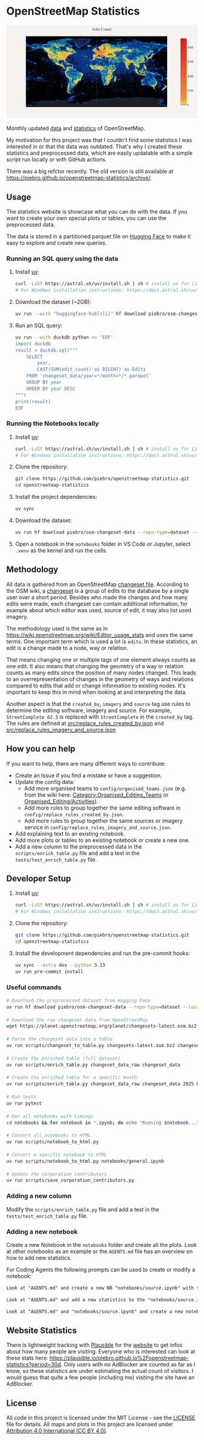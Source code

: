 # OpenStreetMap Statistics

![Total Global Edit Count Map](total_global_edit_count_map.png)

Monthly updated [data](https://huggingface.co/datasets/piebro/osm-changeset-data) and [statistics](https://piebro.github.io/openstreetmap-statistics) of OpenStreetMap.

My motivation for this project was that I couldn't find some statistics I was interested in or that the data was outdated.
That's why I created these statistics and preprocessed data, which are easily updatable with a simple script run locally or with GitHub actions.

There was a big refctor recently. The old version is still available at https://piebro.github.io/openstreetmap-statistics/archive/.

## Usage

The statistics website is showcase what you can do with the data. If you want to create your own special plots or tables, you can use the preprocessed data.

The data is stored in a partitioned parquet file on [Hugging Face](https://huggingface.co/datasets/piebro/osm-changeset-data) to make it easy to explore and create new queries.

### Running an SQL query using the data

1. Install [uv](https://docs.astral.sh/uv/):
	```bash
	curl -LsSf https://astral.sh/uv/install.sh | sh # install uv for Linux and Mac
	# For Windows installation instructions: https://docs.astral.sh/uv/getting-started/installation/
	```

2. Download the dataset (~2GB):
	```bash
	uv run --with "huggingface-hub[cli]" hf download piebro/osm-changeset-data --repo-type=dataset --local-dir=. --include="changeset_data/*"
	```

3. Run an SQL query:
	```bash
	uv run --with duckdb python << 'EOF'
	import duckdb
	result = duckdb.sql("""
		SELECT
			year,
			CAST(SUM(edit_count) as BIGINT) as Edits
		FROM 'changeset_data/year=*/month=*/*.parquet'
		GROUP BY year
		ORDER BY year DESC
	""")
	print(result)
	EOF
	```

### Running the Notebooks locally

1. Install [uv](https://docs.astral.sh/uv/):
	```bash
	curl -LsSf https://astral.sh/uv/install.sh | sh # install uv for Linux and Mac
	# For Windows installation instructions: https://docs.astral.sh/uv/getting-started/installation/
	```

2. Clone the repository:
	```bash
	git clone https://github.com/piebro/openstreetmap-statistics.git
	cd openstreetmap-statistics
	```

3. Install the project dependencies:
	```bash
	uv sync
	```

3. Download the dataset:
	```bash
	uv run hf download piebro/osm-changeset-data --repo-type=dataset --local-dir=changeset_data --include="changeset_data/*"
	```

4. Open a notebook in the `notebooks` folder in VS Code or Jupyter, select `.venv` as the kernel and run the cells.


## Methodology

All data is gathered from an OpenStreetMap [changeset file](https://planet.openstreetmap.org/planet/).
According to the OSM wiki, a [changeset](https://wiki.openstreetmap.org/wiki/Changeset) is a group of edits to the database by a single user over a short period.
Besides who made the changes and how many edits were made, each changeset can contain additional information, for example about which editor was used, source of edit, it may also list used imagery.

The methodology used is the same as in https://wiki.openstreetmap.org/wiki/Editor_usage_stats and uses the same terms.
One important term which is used a lot is `edits`.
In these statistics, an edit is a change made to a node, way or relation.

That means changing one or multiple tags of one element always counts as one edit.
It also means that changing the geometry of a way or relation counts as many edits since the position of many nodes changed.
This leads to an overrepresentation of changes in the geometry of ways and relations compared to edits that add or change information to existing nodes.
It's important to keep this in mind when looking at and interpreting the data.

Another aspect is that the `created_by`, `imagery` and `source` tag use rules to determine the editing software, imagery and source.
For example, `StreetComplete 62.3` is replaced with `StreetComplete` in the `created_by` tag.
The rules are defined at [src/replace_rules_created_by.json](src/replace_rules_created_by.json) and [src/replace_rules_imagery_and_source.json](src/replace_rules_imagery_and_source.json).

## How you can help

If you want to help, there are many different ways to contribute:

- Create an Issue if you find a mistake or have a suggestion.
- Update the config data:
	- Add more organised teams to `config/organised_teams.json` (e.g. from the wiki here:  [Category:Organised_Editing_Teams](https://wiki.openstreetmap.org/wiki/Category:Organised_Editing_Teams) or [Organised_Editing/Activities](https://wiki.openstreetmap.org/wiki/Organised_Editing/Activities)).
	- Add more rules to group together the same editing software in `config/replace_rules_created_by.json`.
	- Add more rules to group together the same sources or imagery service in `config/replace_rules_imagery_and_source.json`.
- Add explaining text to an existing notebook.
- Add more plots or tables to an existing notebook or create a new one.
- Add a new column to the preprocessed data in the `scripts/enrich_table.py` file and add a test in the `tests/test_enrich_table.py` file.

## Developer Setup

1. Install [uv](https://docs.astral.sh/uv/):
	```bash
	curl -LsSf https://astral.sh/uv/install.sh | sh # install uv for Linux and Mac
	# For Windows installation instructions: https://docs.astral.sh/uv/getting-started/installation/
	```

2. Clone the repository:
	```bash
	git clone https://github.com/piebro/openstreetmap-statistics.git
	cd openstreetmap-statistics
	```

3. Install the development dependencies and run the pre-commit hooks:
	```bash
	uv sync --extra dev --python 3.13
	uv run pre-commit install
	```

### Useful commands

```bash
# Download the preprocessed dataset from Hugging Face
uv run hf download piebro/osm-changeset-data --repo-type=dataset --local-dir=. --include="changeset_data/*"

# Download the raw changeset data from OpenStreetMap
wget https://planet.openstreetmap.org/planet/changesets-latest.osm.bz2

# Parse the changeset data into a table
uv run scripts/changeset_to_table.py changesets-latest.osm.bz2 changeset_data_raw

# Create the enriched table (full dataset)
uv run scripts/enrich_table.py changeset_data_raw changeset_data

# Create the enriched table for a specific month
uv run scripts/enrich_table.py changeset_data_raw changeset_data 2025 8

# Run tests
uv run pytest

# Run all notebooks with timings
cd notebooks && for notebook in *.ipynb; do echo "Running $notebook..."; start_time=$(date +%s); NOTEBOOK_NAME="${notebook%.ipynb}" uv run jupyter execute --inplace "$notebook"; end_time=$(date +%s); echo "Completed $notebook in $((end_time - start_time)) seconds"; done && cd ..

# Convert all notebooks to HTML
uv run scripts/notebook_to_html.py

# Convert a specific notebook to HTML
uv run scripts/notebook_to_html.py notebooks/general.ipynb

# Update the corporation contributors
uv run scripts/save_corporation_contributors.py
```

### Adding a new column

Modify the `scripts/enrich_table.py` file and add a test in the `tests/test_enrich_table.py` file.

### Adding a new notebook

Create a new Notebook in the `notebooks` folder and create all the plots.
Look at other notebooks as an example or the `AGENTS.md` file has an overview on how to add new statistics.

For Coding Agents the following prompts can be used to create or modify a notebook:

```md
Look at "AGENTS.md" and create a new NB "notebooks/source.ipynb" with the following statistics: "monthly percent of edits/contributors that use at least on source tag", "monthly Edits / Edits Accumulated / Contributor / Contributor Accumulated top 10 plot", "yearly Edits/Contributor per source"
```

```md
Look at "AGENTS.md" and add a new statistics to the "notebooks/source.ipynb". Add a table with the yearly edits/contributors per source (top 100).
```

```md
Look at "AGENTS.md" and "notebooks/source.ipynb" and create a new notebook called "notebooks/imagery_service.ipynb" with the same statistics as "notebooks/source.ipynb" but for imagery services.
```

## Website Statistics

There is lightweight tracking with [Plausible](https://plausible.io/about) for the [website](https://piebro.github.io/openstreetmap-statistics/) to get infos about how many people are visiting. Everyone who is interested can look at these stats here: https://plausible.io/piebro.github.io%2Fopenstreetmap-statistics?period=30d. Only users with no AdBlocker are counted as far as I know, so these statistics are under estimating the actual count of visitors. I would guess that quite a few people (including me) visiting the site have an AdBlocker.

## License

All code in this project is licensed under the MIT License - see the [LICENSE](LICENSE) file for details. All maps and plots in this project are licensed under [Attribution 4.0 International (CC BY 4.0)](https://creativecommons.org/licenses/by/4.0/).